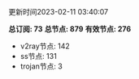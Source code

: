 更新时间2023-02-11 03:40:07

**总订阅: 73**
**总节点: 879**
**有效节点: 276**
- v2ray节点: 142
- ss节点: 131
- trojan节点: 3
